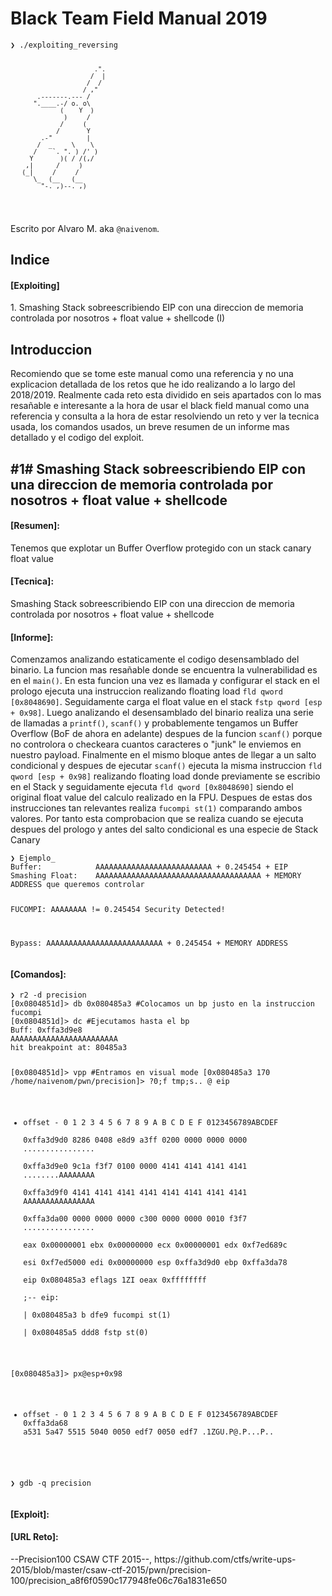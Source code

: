 <!DOCTYPE html>
<html>

<head>
  <meta charset="utf-8">
  <meta name="viewport" content="width=device-width, initial-scale=1.0">
  <title>BTFM</title>
  <link rel="stylesheet" href="https://stackedit.io/style.css" />
</head>
<body class="stackedit">
  <div class="stackedit__html"><h1 id="manual">Black Team Field Manual 2019</h1>
  <pre><code>❯ ./exploiting_reversing

	                      .".
                         /  |
                        /  /
                       / ,"
           .-------.--- /
          ".____.-/ o. o\
                 (    Y  )
                  )     /
                 /     (
                /       Y
            .-"         |
           /  _     \    \
          /    `. ". ) /' )
         Y       )( / /(,/
        ,|      /     )
       (_|     /     /
          \_  (__   (__        
            "-._,)--._,)
</code></pre>
<p>Escrito por Alvaro M. aka <code>@naivenom</code>.</p>
<h2 id="indice">Indice</h2>
<h4 id="indice-exploiting">[Exploiting]</h4>
<p>1. Smashing Stack sobreescribiendo EIP con una direccion de memoria controlada por nosotros + float value + shellcode (I)</p>
<h2 id="introduccion">Introduccion</h2>
<p>Recomiendo que se tome este manual como una referencia y no una explicacion detallada de los retos que he ido realizando a lo largo del 2018/2019. 
Realmente cada reto esta dividido en seis apartados con lo mas resañable e interesante a la hora de usar el black field manual como una referencia y consulta
a la hora de estar resolviendo un reto y ver la tecnica usada, los comandos usados, un breve resumen de un informe mas detallado y el codigo del exploit.</p>
<h2 id="precision-100"> #1# Smashing Stack sobreescribiendo EIP con una direccion de memoria controlada por nosotros + float value + shellcode</h2>
<h4>[Resumen]:</h4><p>Tenemos que explotar un Buffer Overflow protegido con un stack canary float value</p>
<h4>[Tecnica]:</h4><p>Smashing Stack sobreescribiendo EIP con una direccion de memoria controlada por nosotros + float value + shellcode</p>
<h4>[Informe]:</h4><p>Comenzamos analizando estaticamente el codigo desensamblado del binario. La funcion mas resañable donde se encuentra la vulnerabilidad es en el <code>main()</code>. 
En esta funcion una vez es llamada y configurar el stack en el prologo ejecuta una instruccion realizando floating load <code>fld qword [0x8048690]</code>.
Seguidamente carga el float value en el stack <code>fstp qword [esp + 0x98]</code>. Luego analizando el desensamblado del binario realiza una serie de llamadas a 
<code>printf()</code>, <code>scanf()</code> y probablemente tengamos un Buffer Overflow (BoF de ahora en adelante) despues de la funcion <code>scanf()</code> porque no controlora o checkeara cuantos caracteres o "junk" le enviemos en nuestro payload. 
Finalmente en el mismo bloque antes de llegar a un salto condicional y despues de ejecutar <code>scanf()</code> ejecuta la misma instruccion <code>fld qword [esp + 0x98]</code> realizando floating load donde previamente se escribio en el Stack y seguidamente ejecuta <code>fld qword [0x8048690]</code> siendo el original float value del calculo realizado en la FPU. Despues de estas dos instrucciones tan relevantes realiza <code>fucompi st(1)</code> comparando ambos valores. Por tanto esta comprobacion que se realiza cuando se ejecuta despues del prologo y antes del salto condicional es una especie de Stack Canary</p>
<pre><code>❯ Ejemplo_                                                                         
Buffer:            AAAAAAAAAAAAAAAAAAAAAAAAAA + 0.245454 + EIP
Smashing Float:    AAAAAAAAAAAAAAAAAAAAAAAAAAAAAAAAAAAAA + MEMORY ADDRESS que queremos controlar
                                                          
FUCOMPI:           AAAAAAAA != 0.245454   Security Detected!

Bypass:            AAAAAAAAAAAAAAAAAAAAAAAAAA + 0.245454 + MEMORY ADDRESS
</code></pre>
<h4>[Comandos]:</h4><pre><code>❯ r2 -d precision                                                                            
[0x0804851d]> db 0x080485a3 #Colocamos un bp justo en la instruccion fucompi
[0x0804851d]> dc #Ejecutamos hasta el bp
Buff: 0xffa3d9e8
AAAAAAAAAAAAAAAAAAAAAAAA
hit breakpoint at: 80485a3

[0x0804851d]> vpp #Entramos en visual mode
[0x080485a3 170 /home/naivenom/pwn/precision]> ?0;f tmp;s.. @ eip                                                                         
- offset -   0 1  2 3  4 5  6 7  8 9  A B  C D  E F  0123456789ABCDEF                                                                     
0xffa3d9d0  8286 0408 e8d9 a3ff 0200 0000 0000 0000  ................                                                                     
0xffa3d9e0  9c1a f3f7 0100 0000 4141 4141 4141 4141  ........AAAAAAAA                                                                     
0xffa3d9f0  4141 4141 4141 4141 4141 4141 4141 4141  AAAAAAAAAAAAAAAA                                                                     
0xffa3da00  0000 0000 0000 c300 0000 0000 0010 f3f7  ................                                                                     
 eax 0x00000001      ebx 0x00000000      ecx 0x00000001      edx 0xf7ed689c                                                               
 esi 0xf7ed5000      edi 0x00000000      esp 0xffa3d9d0      ebp 0xffa3da78                                                               
 eip 0x080485a3      eflags 1ZI         oeax 0xffffffff                                                                                   
            ;-- eip:                                                                                                                      
|           0x080485a3 b    dfe9           fucompi st(1)                                                                                  
|           0x080485a5      ddd8           fstp st(0)

[0x080485a3]> px@esp+0x98
- offset -   0 1  2 3  4 5  6 7  8 9  A B  C D  E F  0123456789ABCDEF
0xffa3da68  a531 5a47 5515 5040 0050 edf7 0050 edf7  .1ZGU.P@.P...P..

</code></pre>
<pre><code>❯ gdb -q precision

</code></pre>
<h4>[Exploit]:</h4><p></p>
<h4>[URL Reto]:</h4><p>--Precision100 CSAW CTF 2015--, https://github.com/ctfs/write-ups-2015/blob/master/csaw-ctf-2015/pwn/precision-100/precision_a8f6f0590c177948fe06c76a1831e650</p>

</div>
</body>

</html>



